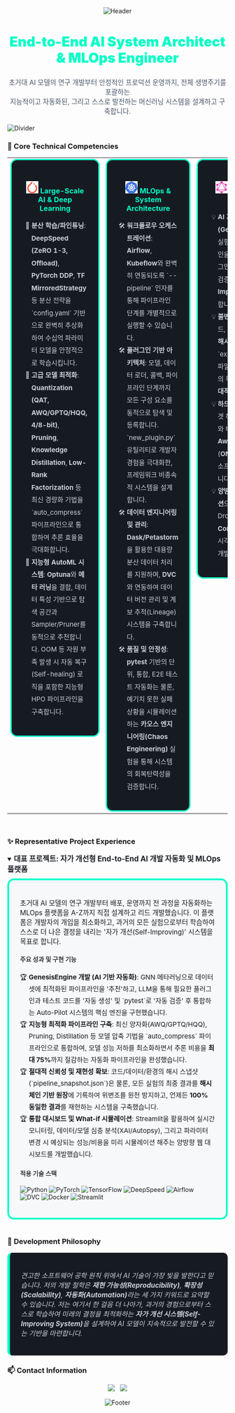 <div id="header" align="center">
  <img src="https://capsule-render.vercel.app/api?type=venom&color=00ffc7&height=300&section=header&text=IRO's%20Universe&fontSize=70&animation=twinkling&fontColor=ffffff&fontAlignY=38" alt="Header"/>
</div>

<div style="text-align: center; margin-top: 20px; margin-bottom: 20px;">
  <h2 style="font-weight: 900; font-size: 2.2em; color: #00ffc7;">
    End-to-End AI System Architect & MLOps Engineer
  </h2>
  <p style="font-size: 1.1em; color: #4a5568;">
    초거대 AI 모델의 연구 개발부터 안정적인 프로덕션 운영까지, 전체 생명주기를 포괄하는<br/>지능적이고 자동화된, 그리고 스스로 발전하는 머신러닝 시스템을 설계하고 구축합니다.
  </p>
</div>

<img src="https://capsule-render.vercel.app/api?type=waving&color=00ffc7&height=70&section=title&width=100%" alt="Divider"/>

### **🚀 Core Technical Competencies**

<table width="100%" cellspacing="15" cellpadding="0" style="border: none;">
  <tr valign="top">
    <td width="33.3%">
      <div style="background-color: #161b22; border: 3px solid #00ffc7; border-radius: 15px; padding: 25px; height: 100%;">
        <h3 align="center" style="font-weight: bold; color: #00ffc7;">
          <img src="https://raw.githubusercontent.com/devicons/devicon/master/icons/pytorch/pytorch-original.svg" alt="PyTorch" width="28" height="28"/>
          Large-Scale AI & Deep Learning
        </h3>
        <ul style="list-style-type: '🤖 '; padding-left: 20px; font-size: 15px; line-height: 1.9; color: #c9d1d9;">
          <li><b>분산 학습/파인튜닝</b>: <strong>DeepSpeed (ZeRO 1-3, Offload)</strong>, <strong>PyTorch DDP</strong>, <strong>TF MirroredStrategy</strong> 등 분산 전략을 `config.yaml` 기반으로 완벽히 추상화하여 수십억 파라미터 모델을 안정적으로 학습시킵니다.</li>
          <li><b>고급 모델 최적화</b>: <strong>Quantization (QAT, AWQ/GPTQ/HQQ, 4/8-bit)</strong>, <strong>Pruning</strong>, <strong>Knowledge Distillation</strong>, <strong>Low-Rank Factorization</strong> 등 최신 경량화 기법을 `auto_compress` 파이프라인으로 통합하여 추론 효율을 극대화합니다.</li>
          <li><b>지능형 AutoML 시스템</b>: <strong>Optuna</strong>와 <strong>메타 러닝</strong>을 결합, 데이터 특성 기반으로 탐색 공간과 Sampler/Pruner를 동적으로 추천합니다. OOM 등 자원 부족 발생 시 자동 복구(Self-healing) 로직을 포함한 지능형 HPO 파이프라인을 구축합니다.</li>
        </ul>
      </div>
    </td>
    <td width="33.3%">
      <div style="background-color: #161b22; border: 3px solid #00ffc7; border-radius: 15px; padding: 25px; height: 100%;">
        <h3 align="center" style="font-weight: bold; color: #00ffc7;">
          <img src="https://raw.githubusercontent.com/devicons/devicon/master/icons/kubernetes/kubernetes-plain.svg" alt="Kubernetes" width="28" height="28"/>
          MLOps & System Architecture
        </h3>
        <ul style="list-style-type: '🛠️ '; padding-left: 20px; font-size: 15px; line-height: 1.9; color: #c9d1d9;">
          <li><b>워크플로우 오케스트레이션</b>: <strong>Airflow</strong>, <strong>Kubeflow</strong>와 완벽히 연동되도록 `--pipeline` 인자를 통해 파이프라인 단계를 개별적으로 실행할 수 있습니다.</li>
          <li><b>플러그인 기반 아키텍처</b>: 모델, 데이터 로더, 콜백, 파이프라인 단계까지 모든 구성 요소를 동적으로 탐색 및 등록합니다. `new_plugin.py` 유틸리티로 개발자 경험을 극대화한, 프레임워크 비종속적 시스템을 설계합니다.</li>
          <li><b>데이터 엔지니어링 및 관리</b>: <strong>Dask/Petastorm</strong>을 활용한 대용량 분산 데이터 처리를 지원하며, <strong>DVC</strong>와 연동하여 데이터 버전 관리 및 계보 추적(Lineage) 시스템을 구축합니다.</li>
          <li><b>품질 및 안정성</b>: <strong>pytest</strong> 기반의 단위, 통합, E2E 테스트 자동화는 물론, 예기치 못한 실패 상황을 시뮬레이션하는 <strong>카오스 엔지니어링(Chaos Engineering)</strong> 실험을 통해 시스템의 회복탄력성을 검증합니다.</li>
        </ul>
      </div>
    </td>
    <td width="33.3%">
      <div style="background-color: #161b22; border: 3px solid #00ffc7; border-radius: 15px; padding: 25px; height: 100%;">
        <h3 align="center" style="font-weight: bold; color: #00ffc7;">
          <img src="https://raw.githubusercontent.com/devicons/devicon/master/icons/graphql/graphql-plain.svg" alt="GraphQL" width="28" height="28"/>
          Next-Gen MLOps & System Intelligence
        </h3>
        <ul style="list-style-type: '💡 '; padding-left: 20px; font-size: 15px; line-height: 1.9; color: #c9d1d9;">
          <li><b>AI 기반 시스템 자동화 (GenesisEngine)</b>: <strong>GNN</strong>으로 과거 모든 실험의 관계를 학습하여 최적의 파이프라인을 '추천'하고, <strong>LLM API</strong>로 필요한 플러그인과 테스트 코드를 '자동 생성' 및 '자동 검증'하는 <strong>자가 개선/확장(Self-Improving/Extending) 시스템</strong>을 설계합니다.</li>
          <li><b>불변 감사 추적 (Immutable Audit)</b>: 코드, 데이터, 환경의 해시 값과 실험 결과를 <strong>해시 체인(Hash Chain)</strong>으로 연결하여 `experiment_blockchain_ledger.jsonl` 파일에 기록합니다. 이를 통해 모든 산출물의 무결성을 보장하고 금융/의료 수준의 <strong>절대적 재현성</strong>을 확보합니다.</li>
          <li><b>하드웨어 인식 최적화 (Co-Design)</b>: 타겟 하드웨어의 실제 추론 속도(Latency)와 비용까지 고려하는 <strong>Hardware-Aware NAS</strong> 및 모델 컴파일(<strong>ONNX/TensorRT/OpenVINO</strong>)을 통해 소프트웨어를 하드웨어 수준까지 최적화합니다.</li>
          <li><b>양방향 AI 개발 환경</b>: <strong>What-if 시뮬레이션</strong>으로 실험 전 결과를 예측하고, Drag & Drop 방식의 <strong>Visual Pipeline Composer</strong> 및 모델의 내부 동작을 3D로 시각화하는 <strong>Model Autopsy</strong>를 제공하여 개발 생산성을 극대화합니다.</li>
        </ul>
      </div>
    </td>
  </tr>
</table>
<br>

### ✨ **Representative Project Experience**
<details open>
<summary>
  <strong style="font-size: 1.2em; color: #1f2328;">
    대표 프로젝트: 자가 개선형 End-to-End AI 개발 자동화 및 MLOps 플랫폼
  </strong>
</summary>
<div style="background-color: #f6f8fa; border: 4px solid #00ffc7; border-radius: 15px; padding: 25px; margin-top: 10px;">
  <p style="font-size: 1.1em;">
    초거대 AI 모델의 연구 개발부터 배포, 운영까지 전 과정을 자동화하는 MLOps 플랫폼을 A-Z까지 직접 설계하고 리드 개발했습니다. 이 플랫폼은 개발자의 개입을 최소화하고, 과거의 모든 실험으로부터 학습하여 스스로 더 나은 결정을 내리는 '자가 개선(Self-Improving)' 시스템을 목표로 합니다.
  </p>
  <h4 style="font-weight: bold; color: #333;">주요 성과 및 구현 기능</h4>
  <ul style="list-style-type: '🏆 '; padding-left: 20px; font-size: 15px; line-height: 1.8;">
    <li><strong>GenesisEngine 개발 (AI 기반 자동화)</strong>: GNN 메타러닝으로 데이터셋에 최적화된 파이프라인을 '추천'하고, LLM을 통해 필요한 플러그인과 테스트 코드를 '자동 생성' 및 `pytest`로 '자동 검증' 후 통합하는 Auto-Pilot 시스템의 핵심 엔진을 구현했습니다.</li>
    <li><strong>지능형 최적화 파이프라인 구축</strong>: 최신 양자화(AWQ/GPTQ/HQQ), Pruning, Distillation 등 모델 압축 기법을 `auto_compress` 파이프라인으로 통합하여, 모델 성능 저하를 최소화하면서 추론 비용을 <strong>최대 75%</strong>까지 절감하는 자동화 파이프라인을 완성했습니다.</li>
    <li><strong>절대적 신뢰성 및 재현성 확보</strong>: 코드/데이터/환경의 해시 스냅샷(`pipeline_snapshot.json`)은 물론, 모든 실험의 최종 결과를 <strong>해시 체인 기반 원장</strong>에 기록하여 위변조를 원천 방지하고, 언제든 <strong>100% 동일한 결과</strong>를 재현하는 시스템을 구축했습니다.</li>
    <li><strong>통합 대시보드 및 What-if 시뮬레이션</strong>: Streamlit을 활용하여 실시간 모니터링, 데이터/모델 심층 분석(XAI/Autopsy), 그리고 파라미터 변경 시 예상되는 성능/비용을 미리 시뮬레이션 해주는 양방향 웹 대시보드를 개발했습니다.</li>
  </ul>
  <h4 style="font-weight: bold; color: #333;">적용 기술 스택</h4>
  <p>
    <img src="https://img.shields.io/badge/Python-3776AB?style=for-the-badge&logo=python&logoColor=white" alt="Python"/> <img src="https://img.shields.io/badge/PyTorch-EE4C2C?style=for-the-badge&logo=pytorch&logoColor=white" alt="PyTorch"/> <img src="https://img.shields.io/badge/TensorFlow-FF6F00?style=for-the-badge&logo=tensorflow&logoColor=white" alt="TensorFlow"/> <img src="https://img.shields.io/badge/DeepSpeed-007ACC?style=for-the-badge" alt="DeepSpeed"/> <img src="https://img.shields.io/badge/Airflow-017CEE?style=for-the-badge&logo=apacheairflow&logoColor=white" alt="Airflow"/> <img src="https://img.shields.io/badge/DVC-13ADC7?style=for-the-badge&logo=dvc&logoColor=white" alt="DVC"/> <img src="https://img.shields.io/badge/Docker-2496ED?style=for-the-badge&logo=docker&logoColor=white" alt="Docker"/> <img src="https://img.shields.io/badge/Streamlit-FF4B4B?style=for-the-badge&logo=streamlit&logoColor=white" alt="Streamlit"/>
  </p>
</div>
</details>
<br>

### 💬 **Development Philosophy**
<div style="background-color: #161b22; border-left: 6px solid #00ffc7; border-radius: 10px; padding: 25px; color: #c9d1d9;">
  <p style="font-style: italic; font-size: 1.1em;">견고한 소프트웨어 공학 원칙 위에서 AI 기술이 가장 빛을 발한다고 믿습니다. 저의 개발 철학은 <strong>재현 가능성(Reproducibility)</strong>, <strong>확장성(Scalability)</strong>, <strong>자동화(Automation)</strong>라는 세 가지 키워드로 요약할 수 있습니다. 저는 여기서 한 걸음 더 나아가, 과거의 경험으로부터 스스로 학습하여 미래의 결정을 최적화하는 <strong>자가 개선 시스템(Self-Improving System)</strong>을 설계하여 AI 모델이 지속적으로 발전할 수 있는 기반을 마련합니다.</p>
</div>

### 📫 **Contact Information**
<p align="center">
  <a href="mailto:ATMOSPHERE.SHIRO@gmail.com"><img src="https://img.shields.io/badge/Gmail-ATMOSPHERE.SHIRO-D14836?style=for-the-badge&logo=gmail&logoColor=white"/></a>
  &nbsp;
  <a href="https://linkedin.com/in/your-linkedin-id"><img src="https://img.shields.io/badge/LinkedIn-Connect-0A66C2?style=for-the-badge&logo=linkedin&logoColor=white"/></a>
</p>

<div id="footer" align="center">
  <img src="https://capsule-render.vercel.app/api?type=waving&color=00ffc7&height=200&section=footer" alt="Footer"/>
</div>
